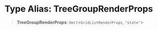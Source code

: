 # Type Alias: TreeGroupRenderProps

> **TreeGroupRenderProps**: `Omit`\<`GridListRenderProps`, `"state"`\>
